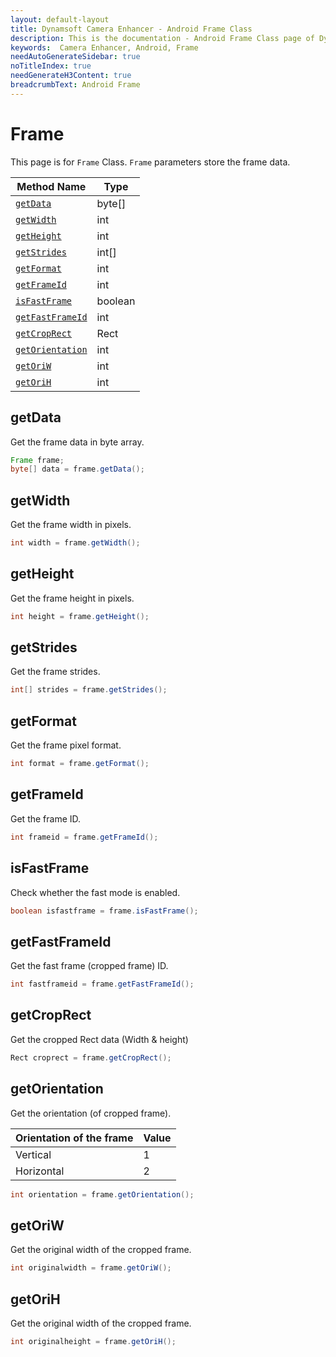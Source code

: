 ```yaml
---
layout: default-layout
title: Dynamsoft Camera Enhancer - Android Frame Class
description: This is the documentation - Android Frame Class page of Dynamsoft Camera Enhancer.
keywords:  Camera Enhancer, Android, Frame
needAutoGenerateSidebar: true
noTitleIndex: true
needGenerateH3Content: true
breadcrumbText: Android Frame
---
```


# Frame

This page is for `Frame` Class. `Frame` parameters store the frame data.

| Method Name | Type |
|------|------|
| [`getData`](#getdata) | byte[] |
| [`getWidth`](#getwidth) | int |
| [`getHeight`](#getheight) | int |
| [`getStrides`](#getstrides) | int[] |
| [`getFormat`](#getformat) | int |
| [`getFrameId`](#getframeid) | int |
| [`isFastFrame`](#isfastframe) | boolean |
| [`getFastFrameId`](#getfastframeid) | int |
| [`getCropRect`](#getcroprect) | Rect |
| [`getOrientation`](#getorientation) | int |
| [`getOriW`](#getoriw) | int |
| [`getOriH`](#getorih) | int |

## getData

Get the frame data in byte array.

```java
Frame frame;
byte[] data = frame.getData();
```

## getWidth

Get the frame width in pixels.

```java
int width = frame.getWidth();
```

## getHeight

Get the frame height in pixels.

```java
int height = frame.getHeight(); 
```

## getStrides

Get the frame strides.

```java
int[] strides = frame.getStrides();
```

## getFormat

Get the frame pixel format.

```java
int format = frame.getFormat();
```

## getFrameId

Get the frame ID.

```java
int frameid = frame.getFrameId(); 
```

## isFastFrame

Check whether the fast mode is enabled.

```java
boolean isfastframe = frame.isFastFrame();
```

## getFastFrameId

Get the fast frame (cropped frame) ID.

```java
int fastframeid = frame.getFastFrameId();
```

## getCropRect

Get the cropped Rect data (Width & height)

```java
Rect croprect = frame.getCropRect();
```

## getOrientation

Get the orientation (of cropped frame).

| Orientation of the frame | Value |
|--------------------------|-------|
| Vertical | 1 |
| Horizontal | 2 |

```java
int orientation = frame.getOrientation();
```

## getOriW

Get the original width of the cropped frame.

```java
int originalwidth = frame.getOriW();
```

## getOriH

Get the original width of the cropped frame.

```java
int originalheight = frame.getOriH();
```
